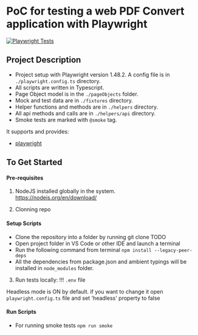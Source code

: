 # PoC for testing a web PDF Convert application with Playwright

[![Playwright Tests](https://github.com/vyakaa/web-aqa/actions/workflows/playwright.yml/badge.svg)](https://github.com/vyakaa/web-aqa/actions/workflows/playwright.yml)

## Project Description

- Project setup with Playwright version 1.48.2. A config file is in `./playwright.config.ts` directory.
- All scripts are written in Typescript.
- Page Object model is in the `./pageObjects` folder.
- Mock and test data are in `./fixtures` directory.
- Helper functions and methods are in `./helpers` directory.
- All api methods and calls are in `./helpers/api` directory.
- Smoke tests are marked with `@smoke` tag.

It supports and provides:

- [playwright](https://playwright.dev/)

## To Get Started

#### Pre-requisites

1. NodeJS installed globally in the system.
   https://nodejs.org/en/download/

2. Clonning repo

#### Setup Scripts

- Clone the repository into a folder by running git clone TODO
- Open project folder in VS Code or other IDE and launch a terminal
- Run the following command from terminal `npm install --legacy-peer-deps`
- All the dependencies from package.json and ambient typings will be installed in `node_modules` folder.

3. Run tests locally:
   !!! `.env` file

Headless mode is ON by default. if you want to change it open `playwright.config.ts` file and set 'headless' property to false

#### Run Scripts

- For running smoke tests `npm run smoke`
